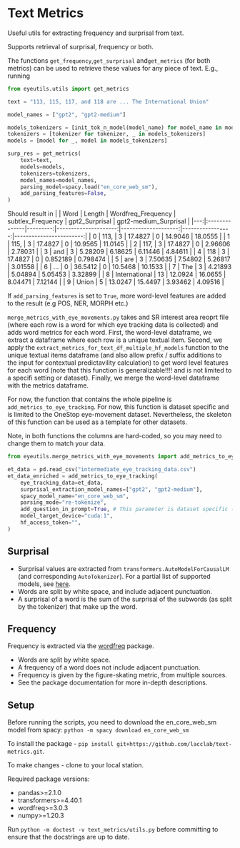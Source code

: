 # Text Metrics

Useful utils for extracting frequency and surprisal from text.

Supports retrieval of surprisal, frequency or both.

The functions `get_frequency`,`get_surprisal` and`get_metrics` (for both metrics)
can be used to retrieve these values for any piece of text.
E.g., running

```python
from eyeutils.utils import get_metrics

text = "113, 115, 117, and 118 are ... The International Union"

model_names = ["gpt2", "gpt2-medium"]

models_tokenizers = [init_tok_n_model(model_name) for model_name in model_names]
tokenizers = [tokenizer for tokenizer, _ in models_tokenizers]
models = [model for _, model in models_tokenizers]

surp_res = get_metrics(
    text=text,
    models=models,
    tokenizers=tokenizers,
    model_names=model_names,
    parsing_model=spacy.load("en_core_web_sm"),
    add_parsing_features=False,
)
```

Should result in
| | Word | Length | Wordfreq_Frequency | subtlex_Frequency | gpt2_Surprisal | gpt2-medium_Surprisal |
|---:|:--------------|---------:|---------------------:|--------------------:|-----------------:|------------------------:|
| 0 | 113, | 3 | 17.4827 | 0 | 14.9046 | 18.0555 |
| 1 | 115, | 3 | 17.4827 | 0 | 10.9565 | 11.0145 |
| 2 | 117, | 3 | 17.4827 | 0 | 2.96606 | 2.78031 |
| 3 | and | 3 | 5.28209 | 6.18625 | 6.11446 | 4.84611 |
| 4 | 118 | 3 | 17.4827 | 0 | 0.852189 | 0.798474 |
| 5 | are | 3 | 7.50635 | 7.54802 | 5.26817 | 3.01558 |
| 6 | ... | 0 | 36.5412 | 0 | 10.5468 | 10.1533 |
| 7 | The | 3 | 4.21893 | 5.04894 | 5.05453 | 3.32899 |
| 8 | International | 13 | 12.0924 | 16.0655 | 8.04471 | 7.12144 |
| 9 | Union | 5 | 13.0247 | 15.4497 | 3.93462 | 4.09516 |

If `add_parsing_features` is set to `True`, more word-level features are added to the result (e.g POS, NER, MORPH etc.)

`merge_metrics_with_eye_movements.py` takes and SR interest area reoprt file (where each row is a word for which eye tracking data is collected) and adds word metrics for each word. First, the word-level dataframe, we extract a dataframe where each row is a unique textual item. Second, we apply the `extract_metrics_for_text_df_multiple_hf_models` function to the unique textual items dataframe (and also allow prefix / suffix additions to the input for contextual predictavility calculation) to get word level features for each word (note that this function is generalizable!!!! and is not limited to a specifi setting or dataset). Finally, we merge the word-level dataframe with the metrics dataframe.

For now, the function that contains the whole pipeline is `add_metrics_to_eye_tracking`. For now, this function is dataset specific and is limited to the OneStop eye-movement dataset. Nevertheless, the skeleton of this function can be used as a template for other datasets.

Note, in both functions the columns are hard-coded, so you may need to change them to match your data.

```python
from eyeutils.merge_metrics_with_eye_movements import add_metrics_to_eye_tracking

et_data = pd.read_csv("intermediate_eye_tracking_data.csv")
et_data_enriched = add_metrics_to_eye_tracking(
    eye_tracking_data=et_data,
    surprisal_extraction_model_names=["gpt2", "gpt2-medium"],
    spacy_model_name="en_core_web_sm",
    parsing_mode="re-tokenize",
    add_question_in_prompt=True, # This parameter is dataset specific (OneStop eye-movements)
    model_target_device="cuda:1",
    hf_access_token="",
)
```

## Surprisal

- Surprisal values are extracted from `transformers.AutoModelForCausalLM` (and corresponding `AutoTokenizer`). For a partial list of supported models, see [here](https://huggingface.co/transformers/v3.5.1/model_doc/auto.html#transformers.AutoModelForCausalLM.from_pretrained).
- Words are split by white space, and include adjacent punctuation.
- A surprisal of a word is the sum of the surprisal of the subwords (as split by the tokenizer) that make up the word.

## Frequency

Frequency is extracted via the [wordfreq](https://github.com/rspeer/wordfreq) package.

- Words are split by white space.
- A frequency of a word does not include adjacent punctuation.
- Frequency is given by the figure-skating metric, from multiple sources.
- See the package documentation for more in-depth descriptions.

## Setup

Before running the scripts, you need to download the en_core_web_sm model from spacy:
`python -m spacy download en_core_web_sm`

To install the package -
`pip install git+https://github.com/lacclab/text-metrics.git`.

To make changes - clone to your local station.

Required package versions:

- pandas>=2.1.0
- transformers>=4.40.1
- wordfreq>=3.0.3
- numpy>=1.20.3

Run `python -m doctest -v text_metrics/utils.py` before committing to ensure that the docstrings are up to date.

